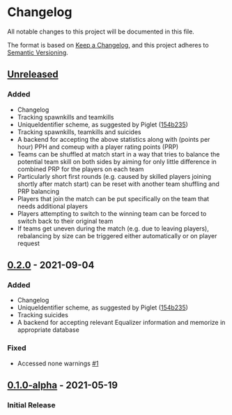 # Changelog

All notable changes to this project will be documented in this file.

The format is based on [Keep a Changelog](https://keepachangelog.com/en/1.0.0/),
and this project adheres to [Semantic Versioning](https://semver.org/spec/v2.0.0.html).

## [Unreleased]

### Added 

- Changelog
- Tracking spawnkills and teamkills 
- UniqueIdentifier scheme, as suggested by Piglet ([154b235](https://github.com/ravimohan1991/Equalizer/commit/154b235452e8d6ca79858ba0930beeabcfd3d0c0))
- Tracking spawnkills, teamkills and suicides
- A backend for accepting the above statistics along with (points per hour) PPH and comeup with a player rating points (PRP)
- Teams can be shuffled at match start in a way that tries to balance the potential team skill on both sides by aiming for only little difference in combined PRP for the players on each team
- Particularly short first rounds (e.g. caused by skilled players joining shortly after match start) can be reset with another team shuffling and PRP balancing
- Players that join the match can be put specifically on the team that needs additional players
- Players attempting to switch to the winning team can be forced to switch back to their original team
- If teams get uneven during the match (e.g. due to leaving players), rebalancing by size can be triggered either automatically or on player request


## [0.2.0] - 2021-09-04

### Added

- Changelog
- UniqueIdentifier scheme, as suggested by Piglet ([154b235](https://github.com/ravimohan1991/Equalizer/commit/154b235452e8d6ca79858ba0930beeabcfd3d0c0))
- Tracking suicides
- A backend for accepting relevant Equalizer information and memorize in appropriate database

### Fixed

- Accessed none warnings [\#1](https://github.com/ravimohan1991/Equalizer/issues/1)

## [0.1.0-alpha] - 2021-05-19

### Initial Release

[unreleased]: https://github.com/ravimohan1991/Equalizer/compare/v0.1.0-alpha...HEAD
[0.1.0-alpha]: https://github.com/ravimohan1991/Equalizer/releases/tag/v0.1.0-alpha
[0.2.0]: https://github.com/ravimohan1991/Equalizer/releases/tag/v0.2.0

